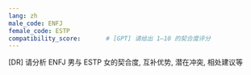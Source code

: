 ```yaml
---
lang: zh
male_code: ENFJ
female_code: ESTP
compatibility_score:       # [GPT] 请给出 1–10 的契合度评分
---
```


[DR] 请分析 ENFJ 男与 ESTP 女的契合度, 互补优势, 潜在冲突, 相处建议等


